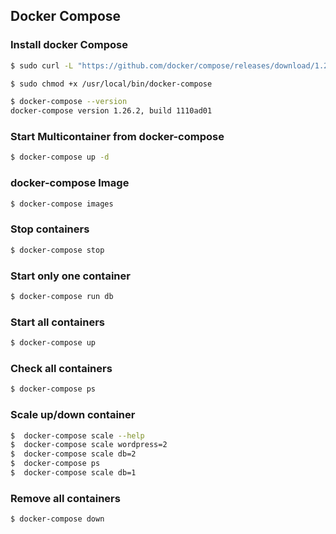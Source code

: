 ## Docker Compose

### Install docker Compose
```bash
$ sudo curl -L "https://github.com/docker/compose/releases/download/1.26.2/docker-compose-$(uname -s)-$(uname -m)" -o /usr/local/bin/docker-compose

$ sudo chmod +x /usr/local/bin/docker-compose

$ docker-compose --version
docker-compose version 1.26.2, build 1110ad01
```

### Start Multicontainer from docker-compose
```bash
$ docker-compose up -d
```

### docker-compose Image
```bash
$ docker-compose images
```

### Stop containers
```bash
$ docker-compose stop

```

### Start only one container
```bash
$ docker-compose run db
```

### Start all containers
```bash
$ docker-compose up
```

### Check all containers
```bash
$ docker-compose ps 
```

### Scale up/down container
```bash
$  docker-compose scale --help
$  docker-compose scale wordpress=2
$  docker-compose scale db=2
$  docker-compose ps
$  docker-compose scale db=1
```


### Remove all containers
```bash
$ docker-compose down
```